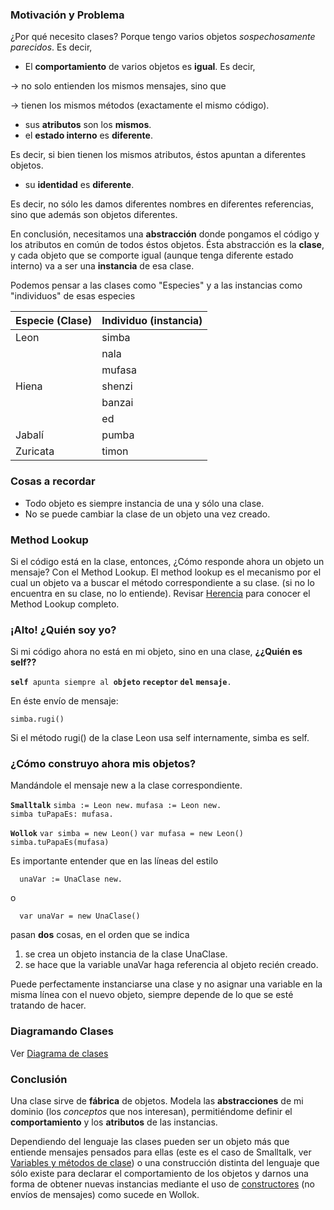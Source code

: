### Motivación y Problema

¿Por qué necesito clases? Porque tengo varios objetos *sospechosamente parecidos*. Es decir,

-   El **comportamiento** de varios objetos es **igual**. Es decir,

  
-&gt; no solo entienden los mismos mensajes, sino que

-&gt; tienen los mismos métodos (exactamente el mismo código).

-   sus **atributos** son los **mismos**.
-   el **estado interno** es **diferente**.

  
Es decir, si bien tienen los mismos atributos, éstos apuntan a diferentes objetos.

-   su **identidad** es **diferente**.

  
Es decir, no sólo les damos diferentes nombres en diferentes referencias, sino que además son objetos diferentes.

En conclusión, necesitamos una **abstracción** donde pongamos el código y los atributos en común de todos éstos objetos. Ésta abstracción es la **clase**, y cada objeto que se comporte igual (aunque tenga diferente estado interno) va a ser una **instancia** de esa clase.

Podemos pensar a las clases como "Especies" y a las instancias como "individuos" de esas especies

| Especie (**Clase**) | Individuo (**instancia**) |
|---------------------|---------------------------|
| Leon                | simba                     |
|                     | nala                      |
|                     | mufasa                    |
| Hiena               | shenzi                    |
|                     | banzai                    |
|                     | ed                        |
| Jabalí              | pumba                     |
| Zuricata            | timon                     |

### Cosas a recordar

-   Todo objeto es siempre instancia de una y sólo una clase.
-   No se puede cambiar la clase de un objeto una vez creado.

### Method Lookup

Si el código está en la clase, entonces, ¿Cómo responde ahora un objeto un mensaje? Con el Method Lookup. El method lookup es el mecanismo por el cual un objeto va a buscar el método correspondiente a su clase. (si no lo encuentra en su clase, no lo entiende). Revisar [Herencia](herencia.html) para conocer el Method Lookup completo.

### ¡Alto! ¿Quién soy yo?

Si mi código ahora no está en mi objeto, sino en una clase, **¿¿Quién es self??**

**`self`**` apunta siempre al `**`objeto` `receptor` `del` `mensaje`**`. `

En éste envío de mensaje:

`simba.rugi()`

Si el método rugi() de la clase Leon usa self internamente, simba es self.

### ¿Cómo construyo ahora mis objetos?

Mandándole el mensaje new a la clase correspondiente.

**`Smalltalk`**
`simba := Leon new.`
`mufasa := Leon new.`
`simba tuPapaEs: mufasa.`

**`Wollok`**
`var simba = new Leon()`
`var mufasa = new Leon()`
`simba.tuPapaEs(mufasa)`

Es importante entender que en las líneas del estilo

`  unaVar := UnaClase new.`

o

`  var unaVar = new UnaClase()`

pasan **dos** cosas, en el orden que se indica

1.  se crea un objeto instancia de la clase UnaClase.
2.  se hace que la variable unaVar haga referencia al objeto recién creado.

Puede perfectamente instanciarse una clase y no asignar una variable en la misma línea con el nuevo objeto, siempre depende de lo que se esté tratando de hacer.

### Diagramando Clases

Ver [Diagrama de clases](diagrama-de-clases.html)

### Conclusión

Una clase sirve de **fábrica** de objetos. Modela las **abstracciones** de mi dominio (los *conceptos* que nos interesan), permitiéndome definir el **comportamiento** y los **atributos** de las instancias.

Dependiendo del lenguaje las clases pueden ser un objeto más que entiende mensajes pensados para ellas (este es el caso de Smalltalk, ver [Variables y métodos de clase](variables-y-metodos-de-clase.html)) o una construcción distinta del lenguaje que sólo existe para declarar el comportamiento de los objetos y darnos una forma de obtener nuevas instancias mediante el uso de [constructores](constructores.html) (no envíos de mensajes) como sucede en Wollok.
